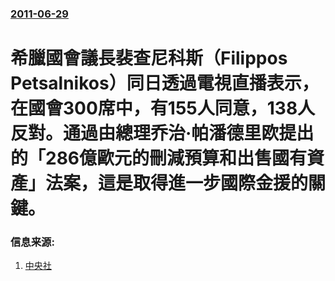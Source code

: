 ### [2011-06-29](/news/2011/06/29/index.md)

##### 
#  希臘國會議長裴查尼科斯（Filippos Petsalnikos）同日透過電視直播表示，在國會300席中，有155人同意，138人反對。通過由總理乔治·帕潘德里欧提出的「286億歐元的刪減預算和出售國有資產」法案，這是取得進一步國際金援的關鍵。




### 信息来源:

1. [中央社](https://web.archive.org/web/20111208010746/http://www2.cna.com.tw/ShowNews/Detail.aspx?pNewsID=201106290283&pType0=aALL&pTypeSel=0)
